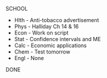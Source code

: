 SCHOOL
- Hlth - Anti-tobacco advertisement
- Phys - Halliday Ch 14 & 16
- Econ - Work on script
- Stat - Confidence intervals and ME
- Calc - Economic applications
- Chem - Test tomorrow
- Engl - None

DONE


